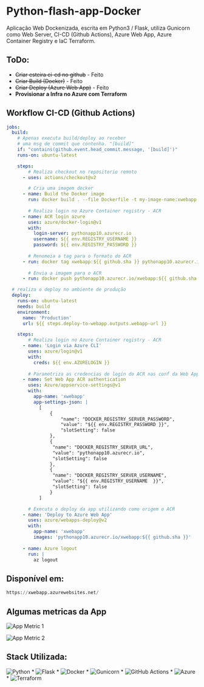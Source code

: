 # Python-flash-app-Docker
Aplicação Web Dockenizada, escrita em Python3 / Flask, utiliza Gunicorn como Web Server, CI-CD (Github Actions), Azure Web App, Azure Container Registry e IaC Terraform.

## ToDo:


* ~~Criar esteira ci-cd no github~~ - Feito
* ~~Criar Build (Docker)~~ - Feito
* ~~Criar Deploy (Azure Web App)~~ - Feito
* __Provisionar a Infra no Azure com Terraform__

## Workflow CI-CD (Github Actions)


```yaml
jobs:
  build:
    # Apenas executa build/deploy ao receber 
    # uma msg de commit que contenha. "[build]"
    if: "contains(github.event.head_commit.message, '[build]')"
    runs-on: ubuntu-latest

    steps:
        # Realiza checkout no repositorio remoto
      - uses: actions/checkout@v2

        # Cria uma imagem docker
      - name: Build the Docker image
        run: docker build . --file Dockerfile -t my-image-name:xwebapp -t xwebapp:${{ github.sha }}
        
        # Realiza login no Azure Container registry - ACR
      - name: ACR login azure
        uses: azure/docker-login@v1
        with:
          login-server: pythonapp10.azurecr.io
          username: ${{ env.REGISTRY_USERNAME }}
          password: ${{ env.REGISTRY_PASSWORD }}       
          
        # Renomeia a tag para o formato do ACR
      - run: docker tag xwebapp:${{ github.sha }} pythonapp10.azurecr.io/xwebapp:${{ github.sha }}
      
        # Envia a imagem para o ACR
      - run: docker push pythonapp10.azurecr.io/xwebapp:${{ github.sha }}

  # realiza o deploy no ambiente de produção          
  deploy:
    runs-on: ubuntu-latest
    needs: build
    environment:
      name: 'Production'
      url: ${{ steps.deploy-to-webapp.outputs.webapp-url }}

    steps:
        # Realiza login no Azure Container registry - ACR
      - name: 'Login via Azure CLI'
        uses: azure/login@v1
        with:
          creds: ${{ env.AZURELOGIN }}
        
        # Parametriza as credencias de login do ACR nas conf da Web App
      - name: Set Web App ACR authentication
        uses: Azure/appservice-settings@v1
        with:
          app-name: 'xwebapp'
          app-settings-json: |
            [
                {
                    "name": "DOCKER_REGISTRY_SERVER_PASSWORD",
                    "value": "${{ env.REGISTRY_PASSWORD }}",
                    "slotSetting": false
                },
                {
                 "name": "DOCKER_REGISTRY_SERVER_URL",
                 "value": "pythonapp10.azurecr.io",
                 "slotSetting": false
                },
                {
                 "name": "DOCKER_REGISTRY_SERVER_USERNAME",
                 "value": "${{ env.REGISTRY_USERNAME  }}",
                 "slotSetting": false
                }
            ]

        # Executa o deploy da app utilizando como origem o ACR  
      - name: 'Deploy to Azure Web App'
        uses: azure/webapps-deploy@v2
        with:
          app-name: 'xwebapp'
          images: 'pythonapp10.azurecr.io/xwebapp:${{ github.sha }}'
          
      - name: Azure logout
        run: |
          az logout

```

## Disponível em:

```python
https://xwebapp.azurewebsites.net/
```

## Algumas metricas da App  

![App Metric 1](https://github.com/jamylguimaraes/Python-flask-app-Docker/blob/main/screenshots/metrica_data_in_out.png?raw=true)

![App Metric 2](https://github.com/jamylguimaraes/Python-flask-app-Docker/blob/main/screenshots/metrica_response_request.png?raw=true)


## Stack Utilizada:
![Python](https://img.shields.io/badge/python-3670A0?style=for-the-badge&logo=python&logoColor=ffdd54) * ![Flask](https://img.shields.io/badge/flask-%23000.svg?style=for-the-badge&logo=flask&logoColor=white) * ![Docker](https://img.shields.io/badge/docker-%230db7ed.svg?style=for-the-badge&logo=docker&logoColor=white) * ![Gunicorn](https://img.shields.io/badge/gunicorn-%298729.svg?style=for-the-badge&logo=gunicorn&logoColor=white) * ![GitHub Actions](https://img.shields.io/badge/github%20actions-%232671E5.svg?style=for-the-badge&logo=githubactions&logoColor=white) * ![Azure](https://img.shields.io/badge/azure-%230072C6.svg?style=for-the-badge&logo=microsoftazure&logoColor=white) * ![Terraform](https://img.shields.io/badge/terraform-%235835CC.svg?style=for-the-badge&logo=terraform&logoColor=white)

